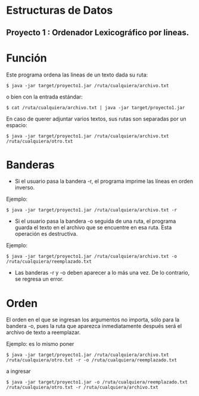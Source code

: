 Estructuras de Datos
====================

Proyecto 1 : Ordenador Lexicográfico por lineas.
------------------------------------------------

# Función

Este programa ordena las lineas de un texto dada su ruta:

    $ java -jar target/proyecto1.jar /ruta/cualquiera/archivo.txt

o bien con la entrada estándar:

    $ cat /ruta/cualquiera/archivo.txt | java -jar target/proyecto1.jar

En caso de querer adjuntar varios textos, sus rutas son separadas por un espacio:

    $ java -jar target/proyecto1.jar /ruta/cualquiera/archivo.txt /ruta/cualquiera/otro.txt

# Banderas

* Si el usuario pasa la bandera -r, el programa imprime las líneas en orden inverso.

Ejemplo:

    $ java -jar target/proyecto1.jar /ruta/cualquiera/archivo.txt -r

* Si el usuario pasa la bandera -o seguida de una ruta, el programa guarda el texto en
el archivo que se encuentre en esa ruta. Esta operación es destructiva.

Ejemplo:

    $ java -jar target/proyecto1.jar /ruta/cualquiera/archivo.txt -o /ruta/cualquiera/reemplazado.txt

* Las banderas -r y -o deben aparecer a lo más una vez. De lo contrario, se regresa un error.

# Orden

El orden en el que se ingresan los argumentos no importa, sólo para la bandera -o, pues la ruta que aparezca inmediatamente después será el archivo de texto a reemplazar.

Ejemplo: es lo mismo poner
    
    $ java -jar target/proyecto1.jar /ruta/cualquiera/archivo.txt /ruta/cualquiera/otro.txt -r -o /ruta/cualquiera/reemplazado.txt
a ingresar
    
    $ java -jar target/proyecto1.jar -o /ruta/cualquiera/reemplazado.txt /ruta/cualquiera/otro.txt -r /ruta/cualquiera/archivo.txt
